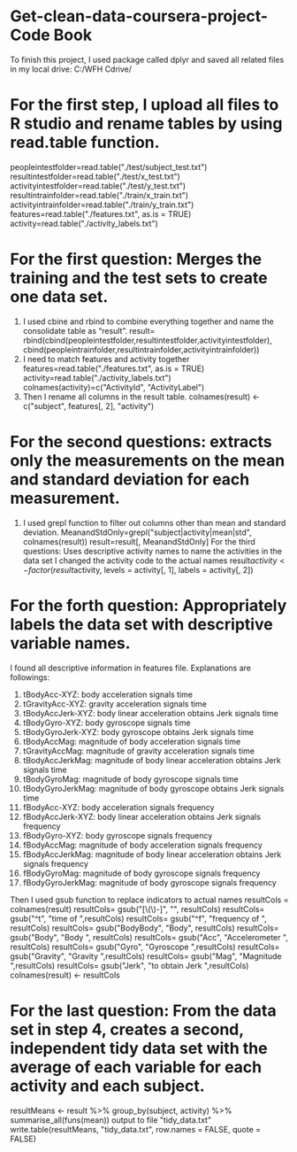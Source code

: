 # Get-clean-data-coursera-project-Code Book

To finish this project, I used package called dplyr and saved all related files in my local drive: 
C:/WFH Cdrive/
# For the first step, I upload all files to R studio and rename tables by using read.table function. 
  peopleintestfolder=read.table("./test/subject_test.txt")
  resultintestfolder=read.table("./test/x_test.txt")
  activityintestfolder=read.table("./test/y_test.txt")
  resultintrainfolder=read.table("./train/x_train.txt")
  activityintrainfolder=read.table("./train/y_train.txt")
  features=read.table("./features.txt", as.is = TRUE)
  activity=read.table("./activity_labels.txt")
# For the first question: Merges the training and the test sets to create one data set.
  1.	I used cbine and rbind to combine everything together and name the consolidate table as “result”.
result= rbind(cbind(peopleintestfolder,resultintestfolder,activityintestfolder),
cbind(peopleintrainfolder,resultintrainfolder,activityintrainfolder))
  2.	I need to match features and activity together 
features=read.table("./features.txt", as.is = TRUE)
activity=read.table("./activity_labels.txt")
colnames(activity)=c("ActivityId", "ActivityLabel")
  3.	Then I rename all columns in the result table. 
colnames(result) <- c("subject", features[, 2], "activity")
# For the second questions: extracts only the measurements on the mean and standard deviation for each measurement.
  1.	I used grepl function to filter out columns other than mean and standard deviation. 
MeanandStdOnly=grepl("subject|activity|mean|std", colnames(result))
result=result[, MeanandStdOnly]
For the third questions: Uses descriptive activity names to name the activities in the data set
I changed the activity code to the actual names
result$activity <- factor(result$activity, 
                                 levels = activity[, 1], labels = activity[, 2])
# For the forth question: Appropriately labels the data set with descriptive variable names.
I found all descriptive information in features file. Explanations are followings: 
   1. tBodyAcc-XYZ: body acceleration signals time
   2. tGravityAcc-XYZ: gravity acceleration signals time
   3. tBodyAccJerk-XYZ: body linear acceleration obtains Jerk signals time
   4. tBodyGyro-XYZ: body gyroscope signals time
   5. tBodyGyroJerk-XYZ: body gyroscope obtains Jerk signals time
   6. tBodyAccMag: magnitude of body acceleration signals time
   7. tGravityAccMag: magnitude of gravity acceleration signals time
   8. tBodyAccJerkMag: magnitude of body linear acceleration obtains Jerk signals time
   9. tBodyGyroMag: magnitude of body gyroscope signals time
   10. tBodyGyroJerkMag: magnitude of body gyroscope obtains Jerk signals time
   11. fBodyAcc-XYZ: body acceleration signals frequency
   12. fBodyAccJerk-XYZ: body linear acceleration obtains Jerk signals frequency
   13. fBodyGyro-XYZ: body gyroscope signals frequency
   14. fBodyAccMag: magnitude of body acceleration signals frequency
   15. fBodyAccJerkMag: magnitude of body linear acceleration obtains Jerk signals frequency
   16. fBodyGyroMag: magnitude of body gyroscope signals frequency
   17. fBodyGyroJerkMag: magnitude of body gyroscope signals frequency
   
Then I used gsub function to replace indicators to actual names
resultCols = colnames(result)
resultCols= gsub("[\\(\\)-]", "", resultCols)
resultCols= gsub("^t", "time of ",resultCols)
resultCols= gsub("^f", "frequency of ", resultCols)
resultCols= gsub("BodyBody", "Body", resultCols)
resultCols= gsub("Body", "Body ", resultCols)
resultCols= gsub("Acc", "Accelerometer ", resultCols)
resultCols= gsub("Gyro", "Gyroscope ",resultCols)
resultCols= gsub("Gravity", "Gravity ",resultCols)
resultCols= gsub("Mag", "Magnitude ",resultCols)
resultCols= gsub("Jerk", "to obtain Jerk ",resultCols)
colnames(result) <- resultCols

# For the last question: From the data set in step 4, creates a second, independent tidy data set with the average of each variable for each activity and each subject.
resultMeans <- result %>% 
  group_by(subject, activity) %>%
  summarise_all(funs(mean))
  output to file "tidy_data.txt"
write.table(resultMeans, "tidy_data.txt", row.names = FALSE, 
            quote = FALSE)

